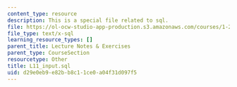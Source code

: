 ```yaml
---
content_type: resource
description: This is a special file related to sql.
file: https://ol-ocw-studio-app-production.s3.amazonaws.com/courses/1-264j-database-internet-and-systems-integration-technologies-fall-2013/d29e0eb9e82bb8c11ce0a04f31d097f5_L11_input.sql
file_type: text/x-sql
learning_resource_types: []
parent_title: Lecture Notes & Exercises
parent_type: CourseSection
resourcetype: Other
title: L11_input.sql
uid: d29e0eb9-e82b-b8c1-1ce0-a04f31d097f5
---
```

